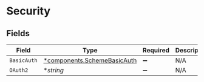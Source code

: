 # Security


## Fields

| Field                                                                     | Type                                                                      | Required                                                                  | Description                                                               |
| ------------------------------------------------------------------------- | ------------------------------------------------------------------------- | ------------------------------------------------------------------------- | ------------------------------------------------------------------------- |
| `BasicAuth`                                                               | [*components.SchemeBasicAuth](../../models/components/schemebasicauth.md) | :heavy_minus_sign:                                                        | N/A                                                                       |
| `OAuth2`                                                                  | **string*                                                                 | :heavy_minus_sign:                                                        | N/A                                                                       |